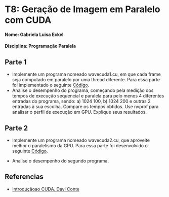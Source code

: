 
# T8: Geração de Imagem em Paralelo com CUDA

#### Nome: Gabriela Luisa Eckel
#### Disciplina: Programação Paralela

## Parte 1

+ Implemente um programa nomeado wavecuda1.cu, em que cada frame seja computado em paralelo por uma thread diferente.
Para essa parte foi implementado o seguinte [Código](wavecuda1.cu).
+ Analise o desempenho do programa, começando pela medição dos tempos de execução sequencial e paralela para pelo menos 4 diferentes entradas do programa, sendo: a) 1024 100, b) 1024 200 e outras 2 entradas à sua escolha. Compare os tempos obtidos. Use nvprof para analisar o perfil de execução em GPU. Explique seus resultados.



## Parte 2 

+ Implemente um programa nomeado wavecuda2.cu, que aproveite melhor o paralelismo da GPU.
  Para essa parte foi desenvolvido o seguinte [Código](wavecuda2.cu).

+ Analise o desempenho do segundo programa.



## Referencias 
 
- [Introdução​​ ao​​ CUDA, Davi Conte](https://edisciplinas.usp.br/pluginfile.php/4146828/mod_resource/content/1/MaterialCUDA.pdf)

